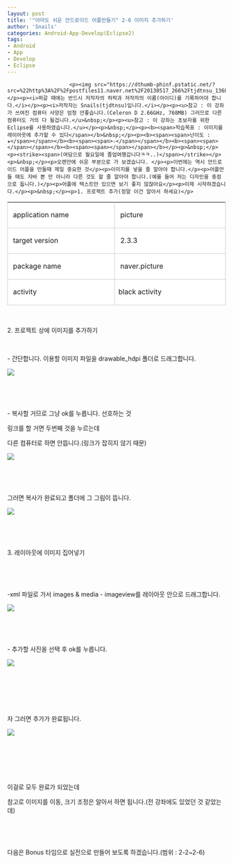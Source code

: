 ```yaml
---
layout: post
title: '"아마도 쉬운 안드로이드 어플만들기" 2-6 이미지 추가하기'
author: 'Snails'
categories: Android-App-Develop(Eclipse2)
tags:
- Android
- App
- Develop
- Eclipse
---
```



<script> location.href='https://cafe.naver.com/develoid/246443' ; </script>


















						<p><img src="https://dthumb-phinf.pstatic.net/?src=%22http%3A%2F%2Fpostfiles11.naver.net%2F20130517_266%2Ftjdtnsu_1368772568157vEMv8_JPEG%2Fand.jpg%3Ftype%3Dw2%22&amp;type=cafe_wa740"></p><p><i>퍼갈 때에는 반드시 저작자의 허락과 저작자의 이름(아이디)를 기록하어야 합니다.</i></p><p><i>저작자는 Snails(tjdtnsu)입니다.</i></p><p><u>참고 : 이 강좌가 쓰여진 컴퓨터 사양은 엄청 안좋습니다.(Celeron D 2.66GHz, 768MB) 그러므로 다른 컴퓨터도 거의 다 될겁니다.</u>&nbsp;</p><p><u>참고 : 이 강좌는 초보자를 위한 Eclipse를 사용하였습니다.</u></p><p>&nbsp;</p><p><b><span>학습목표 : 이미지를 레이아웃에 추가할 수 있다</span></b>&nbsp;</p><p><b><span><span>난이도 : ★</span></span></b><b><span><span>☆</span></span></b><b><span><span></span></span></b><b><span><span></span></span></b></p><p>&nbsp;</p><p><strike><span>(여담으로 월요일에 졸업여행갑니다ㅋㅋ..)</span></strike></p><p>&nbsp;</p><p>오랜만에 쉬운 부분으로 가 보겠습니다. </p><p>이번에는 역시 안드로이드 어플을 만들때 제일 중요한 것</p><p>이미지를 넣을 줄 알아야 합니다.</p><p>어플만들 때도 자바 뿐 만 아니라 다른 것도 할 줄 알아야 합니다.(예를 들어 저는 디자인을 중점으로 둡니다.)</p><p>어플에 텍스트만 있으면 보기 좋지 않잖아요</p><p>이제 시작하겠습니다.</p><p>&nbsp;</p><p>1. 프로젝트 추가(정말 이건 알아서 하세요)</p>













<table class="__se_tbl" style="border:1px solid #cccccc; border-left:0; border-bottom:0;" border="0" cellpadding="0" cellspacing="0"><tbody><tr><td style="border:1px solid #cccccc; border-top:0; border-right:0; background-color:#ffffff" width="370"><p>&nbsp;application name&nbsp;</p></td><td style="border:1px solid #cccccc; border-top:0; border-right:0; background-color:#ffffff" width="370"><p>&nbsp;picture</p></td></tr><tr><td style="border:1px solid #cccccc; border-top:0; border-right:0; background-color:#ffffff" width="370"><p>&nbsp;target version&nbsp;</p></td><td style="border:1px solid #cccccc; border-top:0; border-right:0; background-color:#ffffff" width="370"><p>&nbsp;2.3.3</p></td></tr><tr><td style="border:1px solid #cccccc; border-top:0; border-right:0; background-color:#ffffff" width="370"><p>&nbsp;package name&nbsp;</p></td><td style="border:1px solid #cccccc; border-top:0; border-right:0; background-color:#ffffff" width="370"><p>&nbsp;naver.picture</p></td></tr><tr><td style="border:1px solid #cccccc; border-top:0; border-right:0; background-color:#ffffff" width="370"><p>&nbsp;activity</p></td><td style="border:1px solid #cccccc; border-top:0; border-right:0; background-color:#ffffff" width="370"><p>black activity&nbsp;</p></td></tr></tbody></table><p>&nbsp;</p><p>2. 프로젝트 상에 이미지를 추가하기</p><p>&nbsp;</p><p>- 간단합니다. 이용할 이미지 파일을 drawable_hdpi 폴더로 드래그합니다.&nbsp;</p><p><img src="https://dthumb-phinf.pstatic.net/?src=%22http%3A%2F%2Fblogfiles.naver.net%2F20130518_184%2Ftjdtnsu_1368886021422o0HIy_JPEG%2F%25C1%25A6%25B8%25F1_%25BE%25F8%25C0%25BD.JPG%22&amp;type=cafe_wa740"></p><p>&nbsp;</p><p>&nbsp;</p><p>- 복사할 거므로 그냥 ok를 누릅니다. 선호하는 것&nbsp;</p><p>링크를 할 거면 두번째 것을 누르는데</p><p>다른 컴퓨터로 하면 안뜹니다.(링크가 잡히지 않기 때문)</p><p><img src="https://dthumb-phinf.pstatic.net/?src=%22http%3A%2F%2Fblogfiles.naver.net%2F20130518_270%2Ftjdtnsu_1368886175382DRTCT_JPEG%2F%25C1%25A6%25B8%25F1_%25BE%25F8%25C0%25BD.JPG%22&amp;type=cafe_wa740"></p><p>&nbsp;</p><p>&nbsp;</p><p>그러면 복사가 완료되고 폴더에 그 그림이 뜹니다.</p><p><img src="https://dthumb-phinf.pstatic.net/?src=%22http%3A%2F%2Fblogfiles.naver.net%2F20130518_102%2Ftjdtnsu_1368886237970UiQoy_JPEG%2F%25C1%25A6%25B8%25F1_%25BE%25F8%25C0%25BD.JPG%22&amp;type=cafe_wa740"></p><p>&nbsp;</p><p>&nbsp;</p><p>3. 레이아웃에 이미지 집어넣기</p><p>&nbsp;</p><p>&nbsp;</p><p>-xml 파일로 가서 images &amp; media - imageview를 레이아웃 안으로 드래그합니다.</p><p><img src="https://dthumb-phinf.pstatic.net/?src=%22http%3A%2F%2Fblogfiles.naver.net%2F20130518_70%2Ftjdtnsu_1368886355598ADCN6_JPEG%2F%25C1%25A6%25B8%25F1_%25BE%25F8%25C0%25BD.JPG%22&amp;type=cafe_wa740"></p><p>&nbsp;</p><p>&nbsp;</p><p>- 추가할 사진을 선택 후 ok를 누릅니다.</p><p><img src="https://dthumb-phinf.pstatic.net/?src=%22http%3A%2F%2Fblogfiles.naver.net%2F20130518_290%2Ftjdtnsu_13688864394722oHyH_JPEG%2F%25C1%25A6%25B8%25F1_%25BE%25F8%25C0%25BD.JPG%22&amp;type=cafe_wa740">&nbsp;</p><p>&nbsp;</p><p>&nbsp;</p><p>&nbsp;</p><p>자 그러면 추가가 완료됩니다.</p><p><img src="https://dthumb-phinf.pstatic.net/?src=%22http%3A%2F%2Fblogfiles.naver.net%2F20130518_202%2Ftjdtnsu_13688864888190zwtY_JPEG%2F%25C1%25A6%25B8%25F1_%25BE%25F8%25C0%25BD.JPG%22&amp;type=cafe_wa740"></p><p>&nbsp;</p><p>&nbsp;</p><p>&nbsp;</p><p>이걸로 모두 완료가 되었는데</p><p>참고로 이미지를 이동, 크기 조정은 알아서 하면 됩니다.(전 강좌에도 있었던 것 같았는데)</p><p>&nbsp;</p><p>&nbsp;</p><p>다음은 Bonus 타임으로 실전으로 만들어 보도록 하겠습니다.(범위 : 2-2~2-6)&nbsp;</p>
